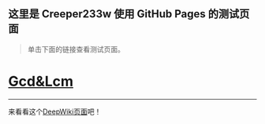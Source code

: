 ## 这里是 Creeper233w 使用 GitHub Pages 的测试页面
>单击下面的链接查看测试页面。

# [Gcd&Lcm](https://creeper233w.github.io/pages/HandMakeGcdLcm.html)

---
来看看这个[DeepWiki页面](https://deepwiki.com/creeper233w/creeper233w.github.io/1-repository-overview)吧！